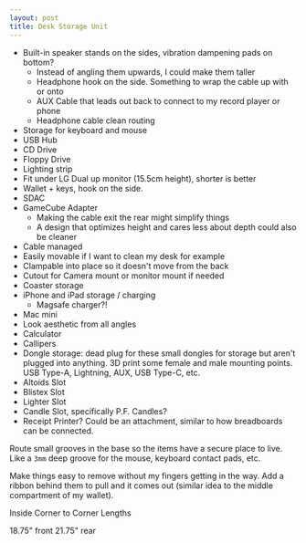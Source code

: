 ```yaml
---
layout: post
title: Desk Storage Unit
---
```


- Built-in speaker stands on the sides, vibration dampening pads on bottom?
  - Instead of angling them upwards, I could make them taller
  - Headphone hook on the side. Something to wrap the cable up with or onto
  - AUX Cable that leads out back to connect to my record player or phone
  - Headphone cable clean routing
- Storage for keyboard and mouse
- USB Hub
- CD Drive
- Floppy Drive
- Lighting strip
- Fit under LG Dual up monitor (15.5cm height), shorter is better
- Wallet + keys, hook on the side.
- SDAC
- GameCube Adapter
  - Making the cable exit the rear might simplify things
  - A design that optimizes height and cares less about depth could also be cleaner
- Cable managed
- Easily movable if I want to clean my desk for example
- Clampable into place so it doesn't move from the back
- Cutout for Camera mount or monitor mount if needed
- Coaster storage
- iPhone and iPad storage / charging
  - Magsafe charger?!
- Mac mini
- Look aesthetic from all angles
- Calculator
- Callipers
- Dongle storage: dead plug for these small dongles for storage but aren't plugged into anything. 3D print some female and male mounting points. USB Type-A, Lightning, AUX, USB Type-C, etc.
- Altoids Slot
- Blistex Slot
- Lighter Slot
- Candle Slot, specifically P.F. Candles?
- Receipt Printer? Could be an attachment, similar to how breadboards can be connected.


Route small grooves in the base so the items have a secure place to live. Like a `3mm` deep groove for the mouse, keyboard contact pads, etc.

Make things easy to remove without my fingers getting in the way. Add a ribbon behind them to pull and it comes out (similar idea to the middle compartment of my wallet).

Inside Corner to Corner Lengths

18.75" front
21.75" rear
